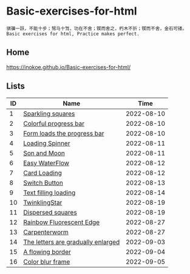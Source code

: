 # Basic-exercises-for-html
`骐骥一跃，不能十步；驽马十驾，功在不舍；锲而舍之，朽木不折；锲而不舍，金石可镂。`  
`Basic exercises for html, Practice makes perfect.`
## Home
https://inokoe.github.io/Basic-exercises-for-html/
## Lists
| ID  | Name                                                                                                                                | Time       |
| --- | ----------------------------------------------------------------------------------------------------------------------------------- | ---------- |
| 1   | [Sparkling squares](https://inokoe.github.io/Basic-exercises-for-html/Sparkling%20squares/)                                         | 2022-08-10 |
| 2   | [Colorful progress bar](https://inokoe.github.io/Basic-exercises-for-html/Colorful%20progress%20bar/)                               | 2022-08-10 |
| 3   | [Form loads the progress bar](https://inokoe.github.io/Basic-exercises-for-html/Form%20loads%20the%20progress%20bar/)               | 2022-08-10 |
| 4   | [Loading Spinner](https://inokoe.github.io/Basic-exercises-for-html/Loading%20Spinner)                                              | 2022-08-11 |
| 5   | [Son and Moon](https://inokoe.github.io/Basic-exercises-for-html/Sun%20and%20Moon)                                                  | 2022-08-11 |
| 6   | [Easy WaterFlow](https://inokoe.github.io/Basic-exercises-for-html/Easy%20WaterFlow)                                                | 2022-08-12 |
| 7   | [Card Loading](https://inokoe.github.io/Basic-exercises-for-html/Card%20Loading)                                                    | 2022-08-12 |
| 8   | [Switch Button](https://inokoe.github.io/Basic-exercises-for-html/Switch%20Button)                                                  | 2022-08-13 |
| 9   | [Text filling loading](https://inokoe.github.io/Basic-exercises-for-html/Text%20filling%20loading)                                  | 2022-08-14 |
| 10  | [TwinklingStar](https://inokoe.github.io/Basic-exercises-for-html/TwinklingStar)                                                    | 2022-08-19 |
| 11  | [Dispersed squares](https://inokoe.github.io/Basic-exercises-for-html/Dispersed%20squares)                                          | 2022-08-19 |
| 12  | [Rainbow Fluorescent Edge](https://inokoe.github.io/Basic-exercises-for-html/Rainbow%20Fluorescent%20Edge)                          | 2022-08-27 |
| 13  | [Carpenterworm](https://inokoe.github.io/Basic-exercises-for-html/Carpenterworm)                                                    | 2022-08-27 |
| 14  | [The letters are gradually enlarged](https://inokoe.github.io/Basic-exercises-for-html/The%20letters%20are%20gradually%20enlarged/) | 2022-09-03 |
| 15  | [A flowing border](https://inokoe.github.io/Basic-exercises-for-html/A%20flowing%20border/)                                         | 2022-09-04 |
| 16  | [Color blur frame](https://inokoe.github.io/Basic-exercises-for-html/Color%20blur%20frame/)                                         | 2022-09-05 |